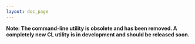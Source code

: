 ```yaml
---
layout: doc_page
---
```


<b>Note: The command-line utility is obsolete and has been removed. A completely new CL utility is in development and should be released soon.</b>

